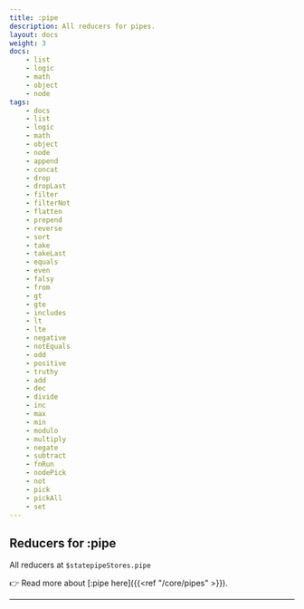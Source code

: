 ```yaml
---
title: :pipe
description: All reducers for pipes.
layout: docs
weight: 3
docs:
    - list
    - logic
    - math
    - object
    - node
tags: 
    - docs
    - list
    - logic
    - math
    - object
    - node
    - append
    - concat
    - drop
    - dropLast
    - filter
    - filterNot
    - flatten
    - prepend
    - reverse
    - sort
    - take
    - takeLast
    - equals
    - even
    - falsy
    - from
    - gt
    - gte
    - includes
    - lt
    - lte
    - negative
    - notEquals
    - odd
    - positive
    - truthy
    - add
    - dec
    - divide
    - inc
    - max
    - min
    - modulo
    - multiply
    - negate
    - subtract
    - fnRun
    - nodePick
    - not
    - pick
    - pickAll
    - set
---
```


## Reducers for :pipe

All reducers at `$statepipeStores.pipe`

👉  Read more about [:pipe here]({{<ref "/core/pipes" >}}).

---


